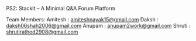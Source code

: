 PS2: StackIt – A Minimal Q&A Forum Platform

Team Members:
Amitesh : amiteshnayak15@gmail.com
Daksh : daksh06shah2006@gmail.com
Anupam : anupam2work@gmail.com
Shruti : shrutirathod2908@gmail.com
 
